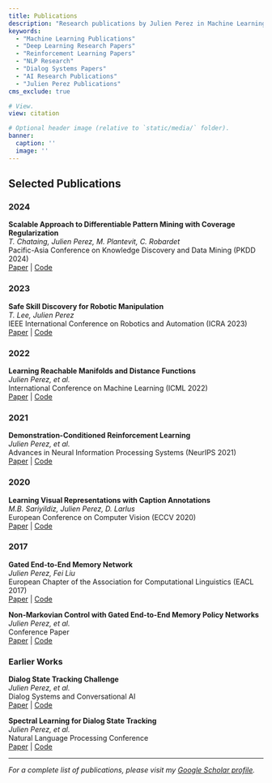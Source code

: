 ```yaml
---
title: Publications
description: "Research publications by Julien Perez in Machine Learning, Deep Learning, Reinforcement Learning, Natural Language Processing, and Dialog Systems"
keywords:
  - "Machine Learning Publications"
  - "Deep Learning Research Papers"
  - "Reinforcement Learning Papers"
  - "NLP Research"
  - "Dialog Systems Papers"
  - "AI Research Publications"
  - "Julien Perez Publications"
cms_exclude: true

# View.
view: citation

# Optional header image (relative to `static/media/` folder).
banner:
  caption: ''
  image: ''
---
```


## Selected Publications

### 2024

**Scalable Approach to Differentiable Pattern Mining with Coverage Regularization**  
*T. Chataing, Julien Perez, M. Plantevit, C. Robardet*  
Pacific-Asia Conference on Knowledge Discovery and Data Mining (PKDD 2024)  
[Paper](#) | [Code](#)

### 2023

**Safe Skill Discovery for Robotic Manipulation**  
*T. Lee, Julien Perez*  
IEEE International Conference on Robotics and Automation (ICRA 2023)  
[Paper](#) | [Code](#)

### 2022

**Learning Reachable Manifolds and Distance Functions**  
*Julien Perez, et al.*  
International Conference on Machine Learning (ICML 2022)  
[Paper](#) | [Code](#)

### 2021

**Demonstration-Conditioned Reinforcement Learning**  
*Julien Perez, et al.*  
Advances in Neural Information Processing Systems (NeurIPS 2021)  
[Paper](#) | [Code](#)

### 2020

**Learning Visual Representations with Caption Annotations**  
*M.B. Sariyildiz, Julien Perez, D. Larlus*  
European Conference on Computer Vision (ECCV 2020)  
[Paper](#) | [Code](#)

### 2017

**Gated End-to-End Memory Network**  
*Julien Perez, Fei Liu*  
European Chapter of the Association for Computational Linguistics (EACL 2017)  
[Paper](#) | [Code](#)

**Non-Markovian Control with Gated End-to-End Memory Policy Networks**  
*Julien Perez, et al.*  
Conference Paper  
[Paper](#) | [Code](#)

### Earlier Works

**Dialog State Tracking Challenge**  
*Julien Perez, et al.*  
Dialog Systems and Conversational AI  
[Paper](#) | [Code](#)

**Spectral Learning for Dialog State Tracking**  
*Julien Perez, et al.*  
Natural Language Processing Conference  
[Paper](#) | [Code](#)

---

*For a complete list of publications, please visit my [Google Scholar profile](https://scholar.google.fr/citations?user=XneKjCsAAAAJ).*
